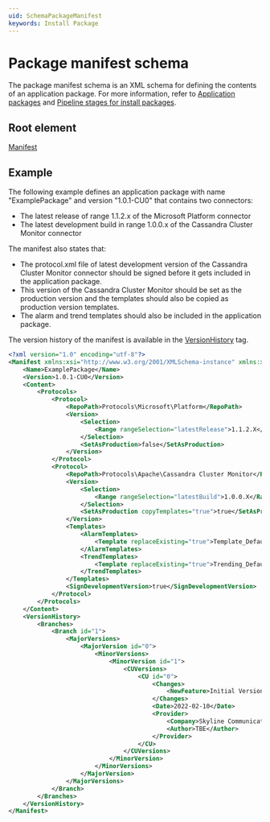 ```yaml
---
uid: SchemaPackageManifest
keywords: Install Package
---
```


# Package manifest schema

The package manifest schema is an XML schema for defining the contents of an application package. For more information, refer to [Application packages](xref:ApplicationPackages) and [Pipeline stages for install packages](xref:Pipeline_stages_for_install_packages).

## Root element

[Manifest](xref:Manifest)

## Example

The following example defines an application package with name "ExamplePackage" and version "1.0.1-CU0" that contains two connectors:

- The latest release of range 1.1.2.x of the Microsoft Platform connector
- The latest development build in range 1.0.0.x of the Cassandra Cluster Monitor connector

The manifest also states that:

- The protocol.xml file of latest development version of the Cassandra Cluster Monitor connector should be signed before it gets included in the application package.
- This version of the Cassandra Cluster Monitor should be set as the production version and the templates should also be copied as production version templates.
- The alarm and trend templates should also be included in the application package.

The version history of the manifest is available in the [VersionHistory](xref:Manifest.VersionHistory) tag.

```xml
<?xml version="1.0" encoding="utf-8"?>
<Manifest xmlns:xsi="http://www.w3.org/2001/XMLSchema-instance" xmlns:xsd="http://www.w3.org/2001/XMLSchema" xmlns="http://www.skyline.be/packageManifest">
	<Name>ExamplePackage</Name>
	<Version>1.0.1-CU0</Version>
	<Content>
		<Protocols>
			<Protocol>
				<RepoPath>Protocols\Microsoft\Platform</RepoPath>
				<Version>
					<Selection>
						<Range rangeSelection="latestRelease">1.1.2.X</Range>
					</Selection>
					<SetAsProduction>false</SetAsProduction>
				</Version>
			</Protocol>
			<Protocol>
				<RepoPath>Protocols\Apache\Cassandra Cluster Monitor</RepoPath>
				<Version>
					<Selection>
						<Range rangeSelection="latestBuild">1.0.0.X</Range>
					</Selection>
					<SetAsProduction copyTemplates="true">true</SetAsProduction>
				</Version>
				<Templates>
					<AlarmTemplates>
						<Template replaceExisting="true">Template_Default</Template>
					</AlarmTemplates>
					<TrendTemplates>
						<Template replaceExisting="true">Trending_Default</Template>
					</TrendTemplates>
				</Templates>
				<SignDevelopmentVersion>true</SignDevelopmentVersion>
			</Protocol>
		</Protocols>
	</Content>
	<VersionHistory>
		<Branches>
			<Branch id="1">
				<MajorVersions>
					<MajorVersion id="0">
						<MinorVersions>
							<MinorVersion id="1">
								<CUVersions>
									<CU id="0">
										<Changes>
											<NewFeature>Initial Version</NewFeature>
										</Changes>
										<Date>2022-02-10</Date>
										<Provider>
											<Company>Skyline Communications</Company>
											<Author>TBE</Author>
										</Provider>
									</CU>
								</CUVersions>
							</MinorVersion>
						</MinorVersions>
					</MajorVersion>
				</MajorVersions>
			</Branch>
		</Branches>
	</VersionHistory>
</Manifest>
```
